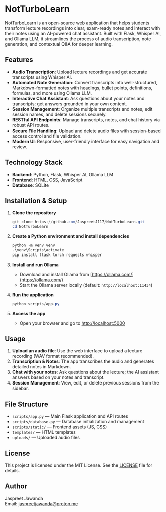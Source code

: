 
# NotTurboLearn

NotTurboLearn is an open-source web application that helps students transform lecture recordings into clear, exam-ready notes and interact with their notes using an AI-powered chat assistant. Built with Flask, Whisper AI, and Ollama LLM, it streamlines the process of audio transcription, note generation, and contextual Q&A for deeper learning.

## Features

- **Audio Transcription**: Upload lecture recordings and get accurate transcripts using Whisper AI.
- **Automated Note Generation**: Convert transcripts into well-structured, Markdown-formatted notes with headings, bullet points, definitions, formulas, and more using Ollama LLM.
- **Interactive Chat Assistant**: Ask questions about your notes and transcripts; get answers grounded in your own content.
- **Session Management**: Organize multiple transcripts and notes, edit session names, and delete sessions securely.
- **RESTful API Endpoints**: Manage transcripts, notes, and chat history via robust API routes.
- **Secure File Handling**: Upload and delete audio files with session-based access control and file validation.
- **Modern UI**: Responsive, user-friendly interface for easy navigation and review.

## Technology Stack

- **Backend**: Python, Flask, Whisper AI, Ollama LLM
- **Frontend**: HTML, CSS, JavaScript
- **Database**: SQLite

## Installation & Setup

1. **Clone the repository**
	```powershell
	git clone https://github.com/JaspreetJ117/NotTurboLearn.git
	cd NotTurboLearn
	```

2. **Create a Python environment and install dependencies**
	```powershell
	python -m venv venv
	.\venv\Scripts\activate
	pip install flask torch requests whisper
	```

3. **Install and run Ollama**
	- Download and install Ollama from [https://ollama.com/](https://ollama.com/)
	- Start the Ollama server locally (default: `http://localhost:11434`)

4. **Run the application**
	```powershell
	python scripts/app.py
	```

5. **Access the app**
	- Open your browser and go to [http://localhost:5000](http://localhost:5000)

## Usage

1. **Upload an audio file**: Use the web interface to upload a lecture recording (WAV format recommended).
2. **Transcription & Notes**: The app transcribes the audio and generates detailed notes in Markdown.
3. **Chat with your notes**: Ask questions about the lecture; the AI assistant answers based on your notes and transcript.
4. **Session Management**: View, edit, or delete previous sessions from the sidebar.

## File Structure

- `scripts/app.py` — Main Flask application and API routes
- `scripts/database.py` — Database initialization and management
- `scripts/static/` — Frontend assets (JS, CSS)
- `templates/` — HTML templates
- `uploads/` — Uploaded audio files

## License

This project is licensed under the MIT License. See the [LICENSE](LICENSE) file for details.

## Author

Jaspreet Jawanda  
Email: jaspreetjawanda@proton.me
